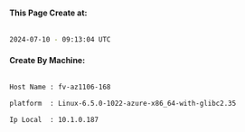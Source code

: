 
   
#### This Page Create at:

```bash

2024-07-10 - 09:13:04 UTC

```

#### Create By Machine:

```bash

Host Name : fv-az1106-168

platform  : Linux-6.5.0-1022-azure-x86_64-with-glibc2.35

Ip Local  : 10.1.0.187

```


